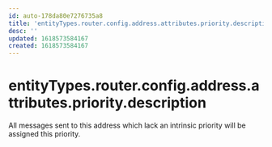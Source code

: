 ```yaml
---
id: auto-178da80e7276735a8
title: 'entityTypes.router.config.address.attributes.priority.description'
desc: ''
updated: 1618573584167
created: 1618573584167
---
```

# entityTypes.router.config.address.attributes.priority.description

All messages sent to this address which lack an intrinsic priority will be assigned this priority.